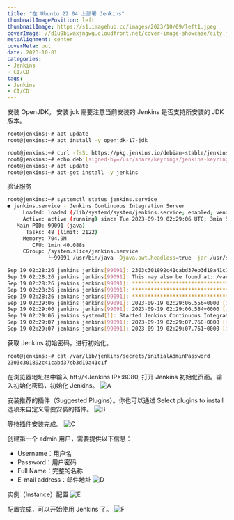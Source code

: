 ```yaml
---
title: "在 Ubuntu 22.04 上部署 Jenkins"
thumbnailImagePosition: left
thumbnailImage: https://s1.imagehub.cc/images/2023/10/09/left1.jpeg
coverImage: //d1u9biwaxjngwg.cloudfront.net/cover-image-showcase/city.jpg
metaAlignment: center
coverMeta: out
date: 2023-10-01
categories:
- Jenkins
- CI/CD
tags:
- Jenkins
- CI/CD
---
```


安装 OpenJDK。 安装 jdk 需要注意当前安装的 Jenkins 是否支持所安装的 JDK 版本。

<!--more-->

```bash
root@jenkins:~# apt update
root@jenkins:~# apt install -y openjdk-17-jdk
```

```bash
root@jenkins:~# curl -fsSL https://pkg.jenkins.io/debian-stable/jenkins.io-2023.key | tee /usr/share/keyrings/jenkins-keyring.asc > /dev/null
root@jenkins:~# echo deb [signed-by=/usr/share/keyrings/jenkins-keyring.asc] https://pkg.jenkins.io/debian-stable binary/ | tee  /etc/apt/sources.list.d/jenkins.list > /dev/null
root@jenkins:~# apt update
root@jenkins:~# apt-get install -y jenkins
```

验证服务
```bash
root@jenkins:~# systemctl status jenkins.service 
● jenkins.service - Jenkins Continuous Integration Server
     Loaded: loaded (/lib/systemd/system/jenkins.service; enabled; vendor preset: enabled)
     Active: active (running) since Tue 2023-09-19 02:29:06 UTC; 3min 5s ago
   Main PID: 99091 (java)
      Tasks: 48 (limit: 2122)
     Memory: 704.9M
        CPU: 1min 40.088s
     CGroup: /system.slice/jenkins.service
             └─99091 /usr/bin/java -Djava.awt.headless=true -jar /usr/share/java/jenkins.war --webroot=/var/cache/>

Sep 19 02:28:26 jenkins jenkins[99091]: 2303c301892c41cabd37eb3d19a41c1f
Sep 19 02:28:26 jenkins jenkins[99091]: This may also be found at: /var/lib/jenkins/secrets/initialAdminPassword
Sep 19 02:28:26 jenkins jenkins[99091]: *************************************************************
Sep 19 02:28:26 jenkins jenkins[99091]: *************************************************************
Sep 19 02:28:26 jenkins jenkins[99091]: *************************************************************
Sep 19 02:29:06 jenkins jenkins[99091]: 2023-09-19 02:29:06.556+0000 [id=31]        INFO        jenkins.InitReacto>
Sep 19 02:29:06 jenkins jenkins[99091]: 2023-09-19 02:29:06.584+0000 [id=24]        INFO        hudson.lifecycle.L>
Sep 19 02:29:06 jenkins systemd[1]: Started Jenkins Continuous Integration Server.
Sep 19 02:29:07 jenkins jenkins[99091]: 2023-09-19 02:29:07.760+0000 [id=48]        INFO        h.m.DownloadServic>
Sep 19 02:29:07 jenkins jenkins[99091]: 2023-09-19 02:29:07.761+0000 [id=48]        INFO        hudson.util.Retrie>
```


获取 Jenkins 初始密码，进行初始化。
```bash
root@jenkins:~# cat /var/lib/jenkins/secrets/initialAdminPassword
2303c301892c41cabd37eb3d19a41c1f
```

在浏览器地址栏中输入 htt://<Jenkins IP\>:8080, 打开 Jenkins 初始化页面。输入初始化密码，初始化 Jenkins。
![A](https://s1.imagehub.cc/images/2023/10/09/A.png)

安装推荐的插件（Suggested Plugins）。你也可以通过 Select plugins to install 选项来自定义需要安装的插件。
![B](https://s1.imagehub.cc/images/2023/10/09/B.png)

等待插件安装完成。
![C](https://s1.imagehub.cc/images/2023/10/09/C.png)

创建第一个 admin 用户，需要提供以下信息：
- Username：用户名
- Password：用户密码
- Full Name：完整的名称
- E-mail address：邮件地址
![D](https://s1.imagehub.cc/images/2023/10/09/D.png)

实例（Instance）配置
![E](https://s1.imagehub.cc/images/2023/10/09/E.png)

配置完成，可以开始使用 Jenkins 了。
![F](https://s1.imagehub.cc/images/2023/10/09/F.png)